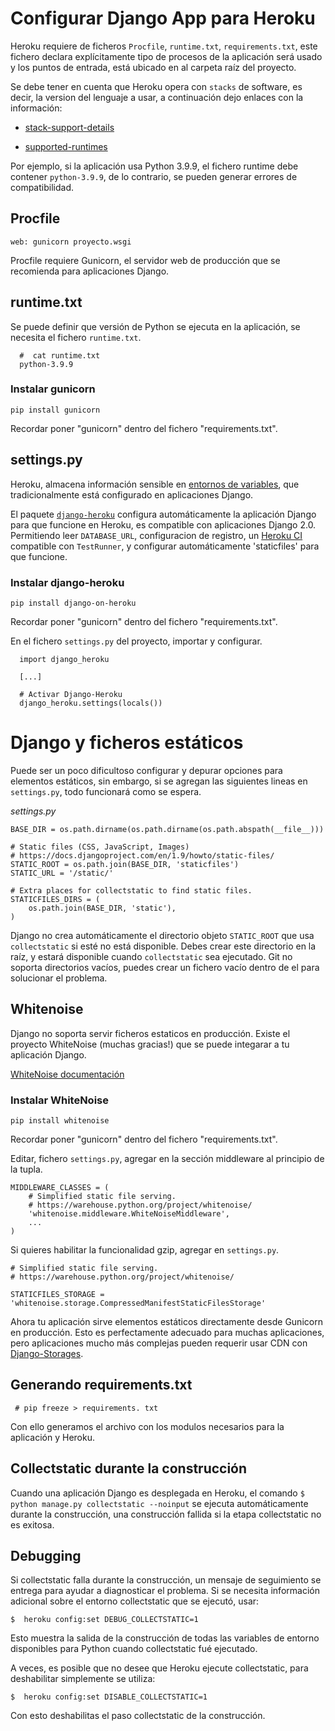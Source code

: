 # Configurar Django App para Heroku

Heroku requiere de ficheros `Procfile`, `runtime.txt`, `requirements.txt`, este fichero declara explícitamente tipo de procesos de la aplicación será usado y los puntos de entrada, está ubicado en al carpeta raíz del proyecto.

Se debe tener en cuenta que Heroku opera con `stacks` de software, es decir, la version del lenguaje a usar, a continuación dejo enlaces con la información:

- [stack-support-details](https://devcenter.heroku.com/articles/stack#stack-support-details)

- [supported-runtimes](https://devcenter.heroku.com/articles/python-support#supported-runtimes)


Por ejemplo, si la aplicación usa Python 3.9.9, el fichero runtime debe contener `python-3.9.9`, de lo contrario, se pueden generar errores de compatibilidad.


## Procfile

  `web: gunicorn proyecto.wsgi`


Procfile requiere Gunicorn, el servidor web de producción que se recomienda para aplicaciones Django.

## runtime.txt

Se puede definir que versión de Python se ejecuta en la aplicación, se necesita el fichero `runtime.txt`.

```
  #  cat runtime.txt
  python-3.9.9
```


### Instalar gunicorn

  `pip install gunicorn`

Recordar poner "gunicorn" dentro del fichero "requirements.txt".


## settings.py

Heroku, almacena información sensible en [entornos de variables](https://devcenter.heroku.com/articles/config-vars), que tradicionalmente está configurado en aplicaciones Django.

El paquete [`django-heroku`](https://github.com/heroku/django-heroku) configura automáticamente la aplicación Django para que funcione en Heroku, es compatible con aplicaciones Django 2.0.
Permitiendo leer `DATABASE_URL`, configuracion de registro, un [Heroku CI](https://devcenter.heroku.com/articles/heroku-ci) compatible con `TestRunner`, y configurar automáticamente 'staticfiles' para que funcione.


### Instalar django-heroku

  `pip install django-on-heroku`

Recordar poner "gunicorn" dentro del fichero "requirements.txt".


En el fichero `settings.py` del proyecto, importar y configurar.

```
  import django_heroku

  [...]

  # Activar Django-Heroku
  django_heroku.settings(locals())
```


# Django y ficheros estáticos

Puede ser un poco dificultoso configurar y depurar opciones para elementos estáticos, sin embargo, si se agregan las siguientes lineas en `settings.py`, todo funcionará como se espera.

*settings.py*
```
BASE_DIR = os.path.dirname(os.path.dirname(os.path.abspath(__file__)))

# Static files (CSS, JavaScript, Images)
# https://docs.djangoproject.com/en/1.9/howto/static-files/
STATIC_ROOT = os.path.join(BASE_DIR, 'staticfiles')
STATIC_URL = '/static/'

# Extra places for collectstatic to find static files.
STATICFILES_DIRS = (
    os.path.join(BASE_DIR, 'static'),
)
```

Django no crea automáticamente el directorio objeto `STATIC_ROOT` que usa `collectstatic` si esté no está disponible. Debes crear este directorio en la raíz, y estará disponible cuando `collectstatic` sea ejecutado.
Git no soporta directorios vacíos, puedes crear un fichero vacío dentro de el para solucionar el problema.


## Whitenoise

Django no soporta servir ficheros estaticos en producción. Existe el proyecto WhiteNoise (muchas gracias!) que se puede integarar a tu aplicación Django.

[WhiteNoise documentación](http://whitenoise.evans.io/en/stable/)


### Instalar WhiteNoise

  `pip install whitenoise`

Recordar poner "gunicorn" dentro del fichero "requirements.txt".


Editar, fichero `settings.py`, agregar en la sección middleware al principio de la tupla.

```
MIDDLEWARE_CLASSES = (
    # Simplified static file serving.
    # https://warehouse.python.org/project/whitenoise/
    'whitenoise.middleware.WhiteNoiseMiddleware',
    ...
)
```

Si quieres habilitar la funcionalidad gzip, agregar en `settings.py`.


```
# Simplified static file serving.
# https://warehouse.python.org/project/whitenoise/

STATICFILES_STORAGE = 'whitenoise.storage.CompressedManifestStaticFilesStorage'
```

Ahora tu aplicación sirve elementos estáticos directamente desde Gunicorn en producción. Esto es perfectamente adecuado para muchas aplicaciones, pero aplicaciones mucho más complejas pueden requerir usar CDN con [Django-Storages](http://django-storages.readthedocs.org/en/latest/).


## Generando requirements.txt

  ` # pip freeze > requirements. txt`
  
Con ello generamos el archivo con los modulos necesarios para la aplicación y Heroku.



## Collectstatic durante la construcción

Cuando una aplicación Django es desplegada en Heroku, el comando `$ python manage.py collectstatic --noinput` se ejecuta automáticamente durante la construcción, una construcción fallida si la etapa collectstatic no es exitosa.

## Debugging

Si collectstatic falla durante la construcción, un mensaje de seguimiento se entrega para ayudar a diagnosticar el problema. Si se necesita información adicional sobre el entorno collectstatic que se ejecutó, usar:

  `$  heroku config:set DEBUG_COLLECTSTATIC=1`

Esto muestra la salida de la construcción de todas las variables de entorno disponibles para Python cuando collectstatic fué ejecutado.


A veces, es posible que no desee que Heroku ejecute collectstatic, para deshabilitar simplemente se utiliza:

  `$  heroku config:set DISABLE_COLLECTSTATIC=1`

Con esto deshabilitas el paso collectstatic de la construcción.
